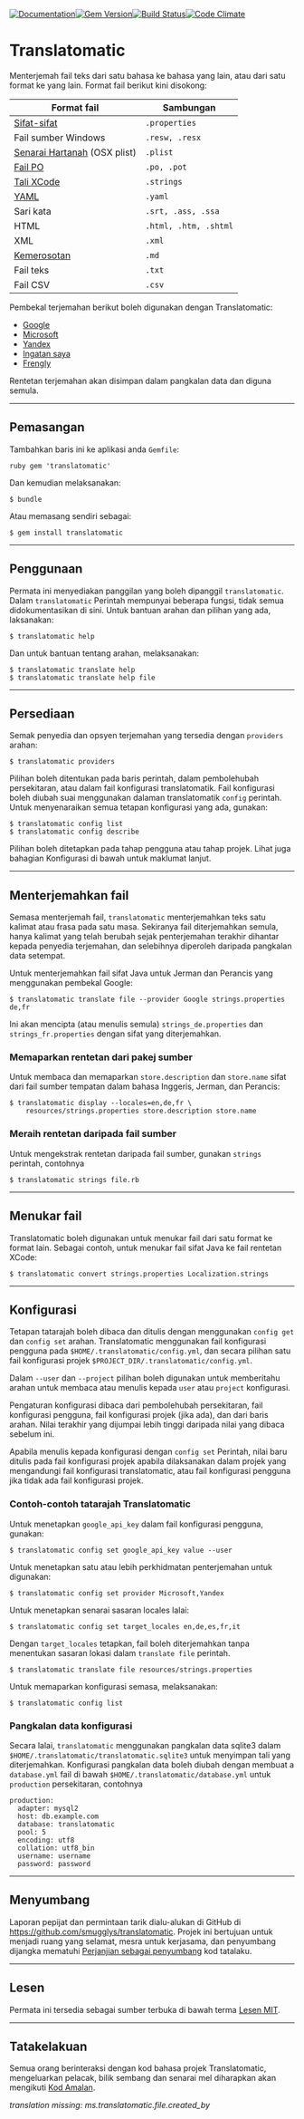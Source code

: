 [![Documentation](http://img.shields.io/badge/yard-docs-blue.svg)](http://www.rubydoc.info/gems/translatomatic)[![Gem Version](https://badge.fury.io/rb/translatomatic.svg)](https://badge.fury.io/rb/translatomatic)[![Build Status](https://travis-ci.org/smugglys/translatomatic.svg?branch=master)](https://travis-ci.org/smugglys/translatomatic)[![Code Climate](https://codeclimate.com/github/smugglys/translatomatic.svg)](https://codeclimate.com/github/smugglys/translatomatic)

# Translatomatic

Menterjemah fail teks dari satu bahasa ke bahasa yang lain, atau dari satu format ke yang lain. Format fail berikut kini disokong:

| Format fail | Sambungan |
| --- | --- |
| [Sifat-sifat](https://en.wikipedia.org/wiki/.properties) | `.properties` |
| Fail sumber Windows | `.resw, .resx` |
| [Senarai Hartanah](https://en.wikipedia.org/wiki/Property_list) (OSX plist) | `.plist` |
| [Fail PO](https://www.gnu.org/software/gettext/manual/html_node/PO-Files.html) | `.po, .pot` |
| [Tali XCode](https://developer.apple.com/library/content/documentation/Cocoa/Conceptual/LoadingResources/Strings/Strings.html) | `.strings` |
| [YAML](http://yaml.org/) | `.yaml` |
| Sari kata | `.srt, .ass, .ssa` |
| HTML | `.html, .htm, .shtml` |
| XML | `.xml` |
| [Kemerosotan](https://en.wikipedia.org/wiki/Markdown) | `.md` |
| Fail teks | `.txt` |
| Fail CSV | `.csv` |

Pembekal terjemahan berikut boleh digunakan dengan Translatomatic:

- [Google](https://cloud.google.com/translate/)
- [Microsoft](https://www.microsoft.com/en-us/translator/translatorapi.aspx)
- [Yandex](https://tech.yandex.com/translate/)
- [Ingatan saya](https://mymemory.translated.net/doc/)
- [Frengly](http://www.frengly.com/api)

Rentetan terjemahan akan disimpan dalam pangkalan data dan diguna semula.

* * *

## Pemasangan

Tambahkan baris ini ke aplikasi anda `Gemfile`:

`ruby
gem 'translatomatic'
`

Dan kemudian melaksanakan:

    $ bundle

Atau memasang sendiri sebagai:

    $ gem install translatomatic

* * *

## Penggunaan

Permata ini menyediakan panggilan yang boleh dipanggil `translatomatic`. Dalam `translatomatic` Perintah mempunyai beberapa fungsi, tidak semua didokumentasikan di sini. Untuk bantuan arahan dan pilihan yang ada, laksanakan:

    $ translatomatic help

Dan untuk bantuan tentang arahan, melaksanakan:

    $ translatomatic translate help
    $ translatomatic translate help file

* * *

## Persediaan

Semak penyedia dan opsyen terjemahan yang tersedia dengan `providers` arahan:

    $ translatomatic providers

Pilihan boleh ditentukan pada baris perintah, dalam pembolehubah persekitaran, atau dalam fail konfigurasi translatomatik. Fail konfigurasi boleh diubah suai menggunakan dalaman translatomatik `config` perintah. Untuk menyenaraikan semua tetapan konfigurasi yang ada, gunakan:

    $ translatomatic config list
    $ translatomatic config describe

Pilihan boleh ditetapkan pada tahap pengguna atau tahap projek. Lihat juga bahagian Konfigurasi di bawah untuk maklumat lanjut.

* * *

## Menterjemahkan fail

Semasa menterjemah fail, `translatomatic` menterjemahkan teks satu kalimat atau frasa pada satu masa. Sekiranya fail diterjemahkan semula, hanya kalimat yang telah berubah sejak penterjemahan terakhir dihantar kepada penyedia terjemahan, dan selebihnya diperoleh daripada pangkalan data setempat.

Untuk menterjemahkan fail sifat Java untuk Jerman dan Perancis yang menggunakan pembekal Google:

    $ translatomatic translate file --provider Google strings.properties de,fr

Ini akan mencipta (atau menulis semula) `strings_de.properties` dan `strings_fr.properties` dengan sifat yang diterjemahkan.

### Memaparkan rentetan dari pakej sumber

Untuk membaca dan memaparkan `store.description` dan `store.name` sifat dari fail sumber tempatan dalam bahasa Inggeris, Jerman, dan Perancis:

    $ translatomatic display --locales=en,de,fr \
        resources/strings.properties store.description store.name

### Meraih rentetan daripada fail sumber

Untuk mengekstrak rentetan daripada fail sumber, gunakan `strings` perintah, contohnya

    $ translatomatic strings file.rb

* * *

## Menukar fail

Translatomatic boleh digunakan untuk menukar fail dari satu format ke format lain. Sebagai contoh, untuk menukar fail sifat Java ke fail rentetan XCode:

    $ translatomatic convert strings.properties Localization.strings

* * *

## Konfigurasi

Tetapan tatarajah boleh dibaca dan ditulis dengan menggunakan `config get` dan `config set` arahan. Translatomatic menggunakan fail konfigurasi pengguna pada `$HOME/.translatomatic/config.yml`, dan secara pilihan satu fail konfigurasi projek `$PROJECT_DIR/.translatomatic/config.yml`.

Dalam `--user` dan `--project` pilihan boleh digunakan untuk memberitahu arahan untuk membaca atau menulis kepada `user` atau `project` konfigurasi.

Pengaturan konfigurasi dibaca dari pembolehubah persekitaran, fail konfigurasi pengguna, fail konfigurasi projek (jika ada), dan dari baris arahan. Nilai terakhir yang dijumpai lebih tinggi daripada nilai yang dibaca sebelum ini.

Apabila menulis kepada konfigurasi dengan `config set` Perintah, nilai baru ditulis pada fail konfigurasi projek apabila dilaksanakan dalam projek yang mengandungi fail konfigurasi translatomatic, atau fail konfigurasi pengguna jika tidak ada fail konfigurasi projek.

### Contoh-contoh tatarajah Translatomatic

Untuk menetapkan `google_api_key` dalam fail konfigurasi pengguna, gunakan:

    $ translatomatic config set google_api_key value --user

Untuk menetapkan satu atau lebih perkhidmatan penterjemahan untuk digunakan:

    $ translatomatic config set provider Microsoft,Yandex

Untuk menetapkan senarai sasaran locales lalai:

    $ translatomatic config set target_locales en,de,es,fr,it

Dengan `target_locales` tetapkan, fail boleh diterjemahkan tanpa menentukan sasaran lokasi dalam `translate file` perintah.

    $ translatomatic translate file resources/strings.properties

Untuk memaparkan konfigurasi semasa, melaksanakan:

    $ translatomatic config list

### Pangkalan data konfigurasi

Secara lalai, `translatomatic` menggunakan pangkalan data sqlite3 dalam `$HOME/.translatomatic/translatomatic.sqlite3` untuk menyimpan tali yang diterjemahkan. Konfigurasi pangkalan data boleh diubah dengan membuat a `database.yml` fail di bawah `$HOME/.translatomatic/database.yml` untuk `production` persekitaran, contohnya

    production:
      adapter: mysql2
      host: db.example.com
      database: translatomatic
      pool: 5
      encoding: utf8
      collation: utf8_bin
      username: username
      password: password

* * *

## Menyumbang

Laporan pepijat dan permintaan tarik dialu-alukan di GitHub di https://github.com/smugglys/translatomatic. Projek ini bertujuan untuk menjadi ruang yang selamat, mesra untuk kerjasama, dan penyumbang dijangka mematuhi [Perjanjian sebagai penyumbang](http://contributor-covenant.org) kod tatalaku.

* * *

## Lesen

Permata ini tersedia sebagai sumber terbuka di bawah terma [Lesen MIT](https://opensource.org/licenses/MIT).

* * *

## Tatakelakuan

Semua orang berinteraksi dengan kod bahasa projek Translatomatic, mengeluarkan pelacak, bilik sembang dan senarai mel diharapkan akan mengikuti [Kod Amalan](https://github.com/smugglys/translatomatic/blob/master/CODE_OF_CONDUCT.md).

_translation missing: ms.translatomatic.file.created\_by_
